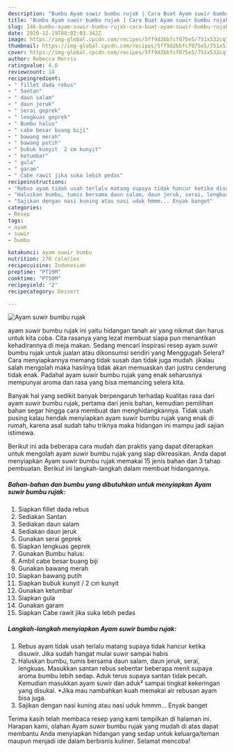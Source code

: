 ```yaml
---
description: "Bumbu Ayam suwir bumbu rujak | Cara Buat Ayam suwir bumbu rujak Yang Sempurna"
title: "Bumbu Ayam suwir bumbu rujak | Cara Buat Ayam suwir bumbu rujak Yang Sempurna"
slug: 146-bumbu-ayam-suwir-bumbu-rujak-cara-buat-ayam-suwir-bumbu-rujak-yang-sempurna
date: 2020-12-19T08:02:03.342Z
image: https://img-global.cpcdn.com/recipes/5ff9d2bbfcf075e5/751x532cq70/ayam-suwir-bumbu-rujak-foto-resep-utama.jpg
thumbnail: https://img-global.cpcdn.com/recipes/5ff9d2bbfcf075e5/751x532cq70/ayam-suwir-bumbu-rujak-foto-resep-utama.jpg
cover: https://img-global.cpcdn.com/recipes/5ff9d2bbfcf075e5/751x532cq70/ayam-suwir-bumbu-rujak-foto-resep-utama.jpg
author: Rebecca Morris
ratingvalue: 4.6
reviewcount: 14
recipeingredient:
- " fillet dada rebus"
- " Santan"
- " daun salam"
- " daun jeruk"
- " serai geprek"
- " lengkuas geprek"
- " Bumbu halus"
- " cabe besar buang biji"
- " bawang merah"
- " bawang putih"
- " bubuk kunyit  2 cm kunyit"
- " ketumbar"
- " gula"
- " garam"
- " Cabe rawit jika suka lebih pedas"
recipeinstructions:
- "Rebus ayam tidak usah terlalu matang supaya tidak hancur ketika disuwir. Jika sudah hangat mulai suwir sampai habis"
- "Haluskan bumbu, tumis bersama daun salam, daun jeruk, serai, lengkuas. Masukkan santan rebus sebentar beberapa menit supaya aroma bumbu lebih sedap. Aduk terus supaya santan tidak pecah. Kemudian masukkan ayam suwir dan aduk² sampai tingkat kekeringan yang disukai. *Jika mau nambahkan kuah memakai air rebusan ayam bisa juga."
- "Sajikan dengan nasi kuning atau nasi uduk hmmm... Enyak banget"
categories:
- Resep
tags:
- ayam
- suwir
- bumbu

katakunci: ayam suwir bumbu 
nutrition: 270 calories
recipecuisine: Indonesian
preptime: "PT19M"
cooktime: "PT50M"
recipeyield: "2"
recipecategory: Dessert

---
```



![Ayam suwir bumbu rujak](https://img-global.cpcdn.com/recipes/5ff9d2bbfcf075e5/751x532cq70/ayam-suwir-bumbu-rujak-foto-resep-utama.jpg)


ayam suwir bumbu rujak ini yaitu hidangan tanah air yang nikmat dan harus untuk kita coba. Cita rasanya yang lezat membuat siapa pun menantikan kehadirannya di meja makan.
Sedang mencari inspirasi resep ayam suwir bumbu rujak untuk jualan atau dikonsumsi sendiri yang Menggugah Selera? Cara menyiapkannya memang tidak susah dan tidak juga mudah. jikalau salah mengolah maka hasilnya tidak akan memuaskan dan justru cenderung tidak enak. Padahal ayam suwir bumbu rujak yang enak seharusnya mempunyai aroma dan rasa yang bisa memancing selera kita.



Banyak hal yang sedikit banyak berpengaruh terhadap kualitas rasa dari ayam suwir bumbu rujak, pertama dari jenis bahan, kemudian pemilihan bahan segar hingga cara membuat dan menghidangkannya. Tidak usah pusing kalau hendak menyiapkan ayam suwir bumbu rujak yang enak di rumah, karena asal sudah tahu triknya maka hidangan ini mampu jadi sajian istimewa.


Berikut ini ada beberapa cara mudah dan praktis yang dapat diterapkan untuk mengolah ayam suwir bumbu rujak yang siap dikreasikan. Anda dapat menyiapkan Ayam suwir bumbu rujak memakai 15 jenis bahan dan 3 tahap pembuatan. Berikut ini langkah-langkah dalam membuat hidangannya.

<!--inarticleads1-->

##### Bahan-bahan dan bumbu yang dibutuhkan untuk menyiapkan Ayam suwir bumbu rujak:

1. Siapkan  fillet dada rebus
1. Sediakan  Santan
1. Sediakan  daun salam
1. Sediakan  daun jeruk
1. Gunakan  serai geprek
1. Siapkan  lengkuas geprek
1. Gunakan  Bumbu halus:
1. Ambil  cabe besar buang biji
1. Gunakan  bawang merah
1. Siapkan  bawang putih
1. Siapkan  bubuk kunyit / 2 cm kunyit
1. Gunakan  ketumbar
1. Siapkan  gula
1. Gunakan  garam
1. Siapkan  Cabe rawit jika suka lebih pedas




<!--inarticleads2-->

##### Langkah-langkah menyiapkan Ayam suwir bumbu rujak:

1. Rebus ayam tidak usah terlalu matang supaya tidak hancur ketika disuwir. Jika sudah hangat mulai suwir sampai habis
1. Haluskan bumbu, tumis bersama daun salam, daun jeruk, serai, lengkuas. Masukkan santan rebus sebentar beberapa menit supaya aroma bumbu lebih sedap. Aduk terus supaya santan tidak pecah. Kemudian masukkan ayam suwir dan aduk² sampai tingkat kekeringan yang disukai. *Jika mau nambahkan kuah memakai air rebusan ayam bisa juga.
1. Sajikan dengan nasi kuning atau nasi uduk hmmm... Enyak banget




Terima kasih telah membaca resep yang kami tampilkan di halaman ini. Harapan kami, olahan Ayam suwir bumbu rujak yang mudah di atas dapat membantu Anda menyiapkan hidangan yang sedap untuk keluarga/teman maupun menjadi ide dalam berbisnis kuliner. Selamat mencoba!
